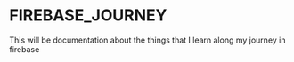 # FIREBASE_JOURNEY
This will be documentation about the things that I learn along my journey in firebase
